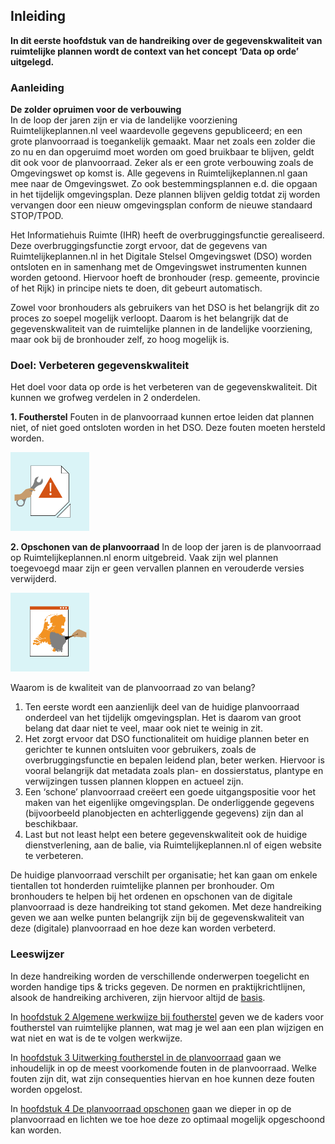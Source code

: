 ## Inleiding

<b>In dit eerste hoofdstuk van de handreiking over de gegevenskwaliteit van ruimtelijke plannen wordt de context van het concept ‘Data op orde’ uitgelegd.</b>

### Aanleiding

<b>De zolder opruimen voor de verbouwing</b>  
In de loop der jaren zijn er via de landelijke voorziening Ruimtelijkeplannen.nl veel waardevolle gegevens gepubliceerd; en een grote planvoorraad is toegankelijk gemaakt. Maar net zoals een zolder die zo nu en dan opgeruimd moet worden om goed bruikbaar te blijven, geldt dit ook voor de planvoorraad. Zeker als er een grote verbouwing zoals de Omgevingswet op komst is. Alle gegevens in Ruimtelijkeplannen.nl gaan mee naar de Omgevingswet. Zo ook bestemmingsplannen e.d. die opgaan in het tijdelijk omgevingsplan. Deze plannen blijven geldig totdat zij worden vervangen door een nieuw omgevingsplan conform de nieuwe standaard STOP/TPOD.

Het Informatiehuis Ruimte (IHR) heeft de overbruggingsfunctie gerealiseerd. Deze overbruggingsfunctie zorgt ervoor, dat de gegevens van Ruimtelijkeplannen.nl in het Digitale Stelsel Omgevingswet (DSO) worden ontsloten en in samenhang met de Omgevingswet instrumenten kunnen worden getoond. Hiervoor hoeft de bronhouder (resp. gemeente, provincie of het Rijk) in principe niets te doen, dit gebeurt automatisch. 

Zowel voor bronhouders als gebruikers van het DSO is het belangrijk dit zo proces zo soepel mogelijk verloopt. Daarom is het belangrijk dat de gegevenskwaliteit van de ruimtelijke plannen in de landelijke voorziening, maar ook bij de bronhouder zelf, zo hoog mogelijk is.

### Doel: Verbeteren gegevenskwaliteit

Het doel voor data op orde is het verbeteren van de gegevenskwaliteit. Dit kunnen we grofweg verdelen in 2 onderdelen.

**1. Foutherstel**
Fouten in de planvoorraad kunnen ertoe leiden dat plannen niet, of niet goed ontsloten worden in het DSO. Deze fouten moeten hersteld worden.  

<img src='media/Foutherstel.png' alt='media/Foutherstel.png' style='width: 25%;'></img>

**2. Opschonen van de planvoorraad**
In de loop der jaren is de planvoorraad op Ruimtelijkeplannen.nl enorm uitgebreid. Vaak zijn wel plannen toegevoegd maar zijn er geen vervallen plannen en verouderde versies verwijderd.

<img src='media/Schoonmaken.png' alt='media/Schoonmaken.png' style='width: 25%;'></img>

Waarom is de kwaliteit van de planvoorraad zo van belang?

<ol><li>Ten eerste wordt een aanzienlijk deel van de huidige planvoorraad onderdeel van het tijdelijk omgevingsplan. Het is daarom van groot belang dat daar niet te veel, maar ook niet te weinig in zit.</li>
<li>Het zorgt ervoor dat <a name='_Int_YeDhvLF5'></a>DSO functionaliteit om huidige plannen beter en gerichter te kunnen ontsluiten voor gebruikers, zoals de overbruggingsfunctie en bepalen leidend plan, beter werken. Hiervoor is vooral belangrijk dat metadata zoals plan- en dossierstatus, plantype en verwijzingen tussen plannen kloppen en actueel zijn. </li>
<li>Een ‘schone’ planvoorraad creëert een goede uitgangspositie voor het maken van het eigenlijke omgevingsplan. De onderliggende gegevens (bijvoorbeeld planobjecten en achterliggende gegevens) zijn dan al beschikbaar.</li>
<li>Last but not least helpt een betere gegevenskwaliteit ook de huidige dienstverlening, aan de balie, via Ruimtelijkeplannen.nl of eigen website te verbeteren.</li>
</ol>

De huidige planvoorraad verschilt per organisatie; het kan gaan om enkele tientallen tot honderden ruimtelijke plannen per bronhouder. Om bronhouders te helpen bij het ordenen en opschonen van de digitale planvoorraad is deze handreiking tot stand gekomen. Met deze handreiking geven we aan welke punten belangrijk zijn bij de gegevenskwaliteit van deze (digitale) planvoorraad en hoe deze kan worden verbeterd.

### Leeswijzer

In deze handreiking worden de verschillende onderwerpen toegelicht en worden handige tips & tricks gegeven. De normen en praktijkrichtlijnen, alsook de handreiking archiveren, zijn hiervoor altijd de <a href='https://www.geonovum.nl/geo-standaarden/ro-standaarden-ruimtelijke-ordening' target='_blank'>basis</a>.

In [hoofdstuk 2 Algemene werkwijze bij foutherstel](#algemene-werkwijze-bij-foutherstel) geven we de kaders voor foutherstel van ruimtelijke plannen, wat mag je wel aan een plan wijzigen en wat niet en wat is de te volgen werkwijze.

In [hoofdstuk 3 Uitwerking foutherstel in de planvoorraad](#uitwerking-foutherstel-in-de-planvoorraad) gaan we inhoudelijk in op de meest voorkomende fouten in de planvoorraad. Welke fouten zijn dit, wat zijn consequenties hiervan en hoe kunnen deze fouten worden opgelost. 

In [hoofdstuk 4 De planvoorraad opschonen](#de-planvoorraad-opschonen) gaan we dieper in op de planvoorraad en lichten we toe hoe deze zo optimaal mogelijk opgeschoond kan worden.

